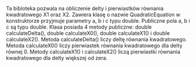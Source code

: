 Ta bibloteka pozwala na obliczenie delty i pierwiastków równania kwadratowego X1 oraz X2.
Zawiera klasę o nazwie QuadraticEquation w konstruktorze przyjmuje parametry a, b i c typu double.
Publiczne pola a, b i c są typu double.
Klasa posiada 4 metody publiczne: double calculateDelta(),  double calculateX0(), double calculateX1() i double calculateX2().
Metoda calculateDelta() liczy deltę równania kwadratowego. 
Metoda calculateX0() liczy pierwiastek równania kwadratowego dla delty równej 0.
Metody calculateX1() i calculateX2() liczą pierwiastki równania kwadratowego dla delty większej od zera.  
